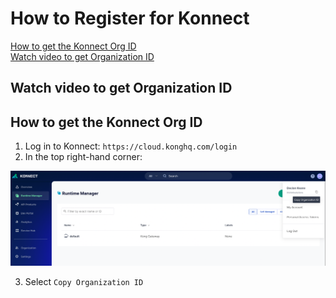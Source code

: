 # How to Register for Konnect

[How to get the Konnect Org ID](#How-to-get-the-Konnect-Org-ID) \
[Watch video to get Organization ID](#Watch-video-to-get-Organization-ID)


## Watch video to get Organization ID

<!---
[![Architecture Overview](./images/overview.png)](https://youtu.be/ "Architecture Overview")
-->

## How to get the Konnect Org ID

1. Log in to Konnect: `https://cloud.konghq.com/login`
2. In the top right-hand corner:

![Copy Organization ID](../images/konnect-org-id.png)

3. Select `Copy Organization ID`